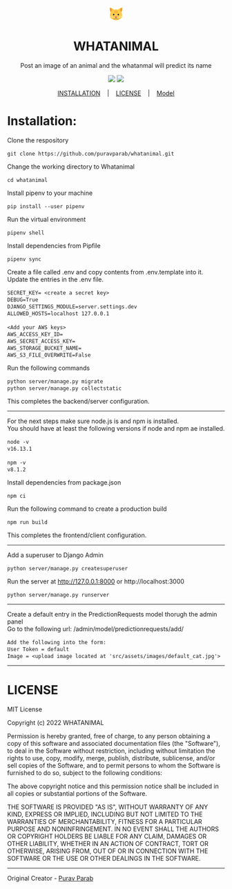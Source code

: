 <p align="center">
	<img src="https://github.com/puravparab/whatanimal/blob/82e5081aef808f121e9ee56a369da2bd803d20d1/public/static/favicon-32x32.png"/>
</p>

<p align="center">
	<h1 align="center">
		WHATANIMAL
	</h1>
	<p align="center">
	    Post an image of an animal and the whatanmal will predict its name
	</p
</p>

<p align="center">
	<a target="_blank" href="https://www.python.org/downloads/" title="Python version"><img src="https://img.shields.io/badge/python-%3E=_3.10-green.svg"></a>
	<a target="_blank" href="LICENSE" title="License: MIT"><img src="https://img.shields.io/badge/License-MIT-blue.svg"></a>
</p>

<p align="center">
	<a href="#Installation">INSTALLATION</a>
	&nbsp;&nbsp;&nbsp;|&nbsp;&nbsp;&nbsp;
	<a href="#License">LICENSE</a>
	&nbsp;&nbsp;&nbsp;|&nbsp;&nbsp;&nbsp;
	<a href="https://github.com/puravparab/animal_classifier">Model</a>
</p>

# Installation:

Clone the respository
```
git clone https://github.com/puravparab/whatanimal.git
```
Change the working directory to Whatanimal
```
cd whatanimal
```
Install pipenv to your machine
```
pip install --user pipenv
```
Run the virtual environment
```
pipenv shell
```
Install dependencies from Pipfile
```
pipenv sync
```
Create a file called .env and copy contents from .env.template into it.
<br>
Update the entries in the .env file.
```
SECRET_KEY= <create a secret key>
DEBUG=True
DJANGO_SETTINGS_MODULE=server.settings.dev
ALLOWED_HOSTS=localhost 127.0.0.1

<Add your AWS keys>
AWS_ACCESS_KEY_ID=
AWS_SECRET_ACCESS_KEY=
AWS_STORAGE_BUCKET_NAME=
AWS_S3_FILE_OVERWRITE=False
```
Run the following commands
```
python server/manage.py migrate
python server/manage.py collectstatic
```
This completes the backend/server configuration.

---

For the next steps make sure node.js is and npm is installed.
<br>
You should have at least the following versions if node and npm ae installed.
```
node -v
v16.13.1

npm -v
v8.1.2
```
Install dependencies from package.json
```
npm ci
```
Run the following command to create a production build
```
npm run build
```
This completes the frontend/client configuration.

---

Add a superuser to Django Admin
```
python server/manage.py createsuperuser
```
Run the server at http://127.0.0.1:8000 or http://localhost:3000
```
python server/manage.py runserver
```

---
Create a default entry in the PredictionRequests model thorugh the admin panel
<br>
Go to the following url:
<Your Domain>/admin/model/predictionrequests/add/
```
Add the following into the form:
User Token = default
Image = <upload image located at 'src/assets/images/default_cat.jpg'>
```

---

# LICENSE

MIT License

Copyright (c) 2022 WHATANIMAL

Permission is hereby granted, free of charge, to any person obtaining a copy
of this software and associated documentation files (the "Software"), to deal
in the Software without restriction, including without limitation the rights
to use, copy, modify, merge, publish, distribute, sublicense, and/or sell
copies of the Software, and to permit persons to whom the Software is
furnished to do so, subject to the following conditions:

The above copyright notice and this permission notice shall be included in all
copies or substantial portions of the Software.

THE SOFTWARE IS PROVIDED "AS IS", WITHOUT WARRANTY OF ANY KIND, EXPRESS OR
IMPLIED, INCLUDING BUT NOT LIMITED TO THE WARRANTIES OF MERCHANTABILITY,
FITNESS FOR A PARTICULAR PURPOSE AND NONINFRINGEMENT. IN NO EVENT SHALL THE
AUTHORS OR COPYRIGHT HOLDERS BE LIABLE FOR ANY CLAIM, DAMAGES OR OTHER
LIABILITY, WHETHER IN AN ACTION OF CONTRACT, TORT OR OTHERWISE, ARISING FROM,
OUT OF OR IN CONNECTION WITH THE SOFTWARE OR THE USE OR OTHER DEALINGS IN THE
SOFTWARE.

---

Original Creator - [Purav Parab](https://github.com/puravparab)